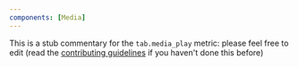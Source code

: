 ```yaml
---
components: [Media]
---
```


This is a stub commentary for the `tab.media_play` metric: please feel free to edit (read the
[contributing guidelines](https://github.com/mozilla/glean-annotations/blob/main/CONTRIBUTING.md)
if you haven't done this before)
